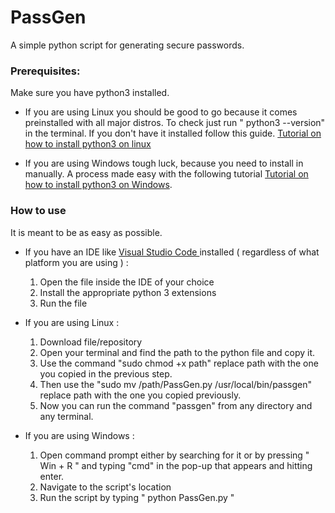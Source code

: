 # PassGen
A simple python script for generating secure passwords. 

### Prerequisites:
Make sure you have python3 installed.

- If you are using Linux you should be good to go because it comes preinstalled with all major distros. To check just run " python3 --version" in the terminal. If you don't have it installed follow this guide. [Tutorial on how to install python3 on linux](https://www.geeksforgeeks.org/how-to-install-python-on-linux/)

- If you are using Windows tough luck, because you need to install in manually. A process made easy with the following tutorial [Tutorial on how to install python3 on Windows](https://www.geeksforgeeks.org/how-to-install-python-on-windows/).
### How to use
It is meant to be as easy as possible. 

- If you have an IDE like [Visual Studio Code ](https://code.visualstudio.com/) installed ( regardless of what platform you are using ) :
	1) Open the file inside the IDE of your choice
	2) Install the appropriate python 3 extensions 
	3) Run the file

- If you are using Linux :
    1) Download file/repository 
    2) Open your terminal and find the path to the python file and copy it.
    3) Use the command "sudo chmod +x path" replace path with the one you copied in the previous step.
    4) Then use the "sudo mv /path/PassGen.py /usr/local/bin/passgen" replace path with the one you copied previously.
    5) Now you can run the command "passgen" from any directory and any terminal.

- If you are using Windows :
	1) Open command prompt either by searching for it or by pressing " Win + R " and typing "cmd" in the pop-up that appears and hitting enter.
	2) Navigate to the script's location 
	3) Run the script by typing " python PassGen.py "

